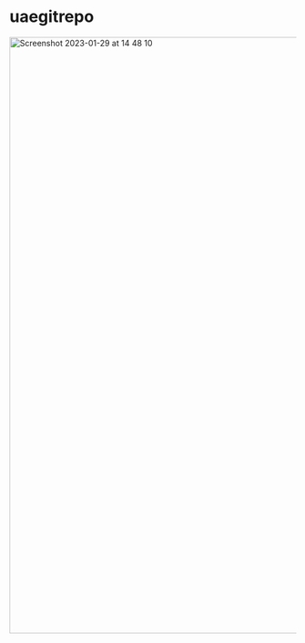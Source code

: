 # uaegitrepo

<img width="1049" alt="Screenshot 2023-01-29 at 14 48 10" src="https://user-images.githubusercontent.com/97679705/215334348-4e04a04f-0b52-4c80-9c97-a8d5853e067a.png">
